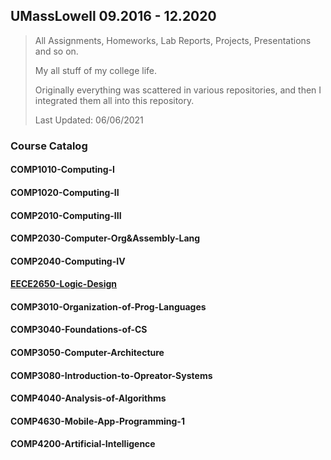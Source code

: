 ## UMassLowell 09.2016 - 12.2020

> All Assignments, Homeworks, Lab Reports, Projects, Presentations and so on.
>
> My all stuff of my college life. 
>
> Originally everything was scattered in various repositories, and then I integrated them all into this repository.
>
> Last Updated: 06/06/2021

### Course Catalog

#### COMP1010-Computing-I

#### COMP1020-Computing-II

#### COMP2010-Computing-III

#### COMP2030-Computer-Org&Assembly-Lang

#### COMP2040-Computing-IV

#### [EECE2650-Logic-Design](https://github.com/ErdunE/UMassLowell-MyCollege/tree/main/EECE2650-Logic-Design)

#### COMP3010-Organization-of-Prog-Languages

#### COMP3040-Foundations-of-CS

#### COMP3050-Computer-Architecture

#### COMP3080-Introduction-to-Opreator-Systems

#### COMP4040-Analysis-of-Algorithms

#### COMP4630-Mobile-App-Programming-1



#### COMP4200-Artificial-Intelligence





